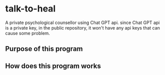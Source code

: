 # talk-to-heal
A private psychological counsellor using Chat GPT api.
since Chat GPT api is a private key, in the public repository, it won't have any api keys that can cause some problem.

Purpose of this program
-----------------------

How does this program works
---------------------------
